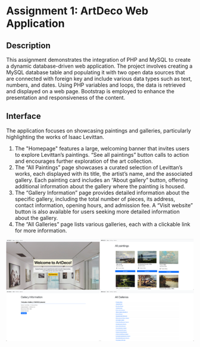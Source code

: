 # Assignment 1: ArtDeco Web Application

## Description

This assignment demonstrates the integration of PHP and MySQL to create a dynamic database-driven web application. The project involves creating a MySQL database table and populating it with two open data sources that are connected with foreign key and include various data types such as text, numbers, and dates. Using PHP variables and loops, the data is retrieved and displayed on a web page. Bootstrap is employed to enhance the presentation and responsiveness of the content.

## Interface

The application focuses on showcasing paintings and galleries, particularly highlighting the works of Isaac Levittan.

1. The "Homepage" features a large, welcoming banner that invites users to explore Levittan’s paintings. “See all paintings” button calls to action and encourages further exploration of the art collection.
2. The “All Paintings” page showcases a curated selection of Levittan’s works, each displayed with its title, the artist’s name, and the associated gallery. Each painting card includes an “About gallery” button, offering additional information about the gallery where the painting is housed.
3. The “Gallery Information” page provides detailed information about the specific gallery, including the total number of pieces, its address, contact information, opening hours, and admission fee. A “Visit website” button is also available for users seeking more detailed information about the gallery.
4. The “All Galleries” page lists various galleries, each with a clickable link for more information.

<img src="./art.png" alt="artdeco interface" width="600"/>
